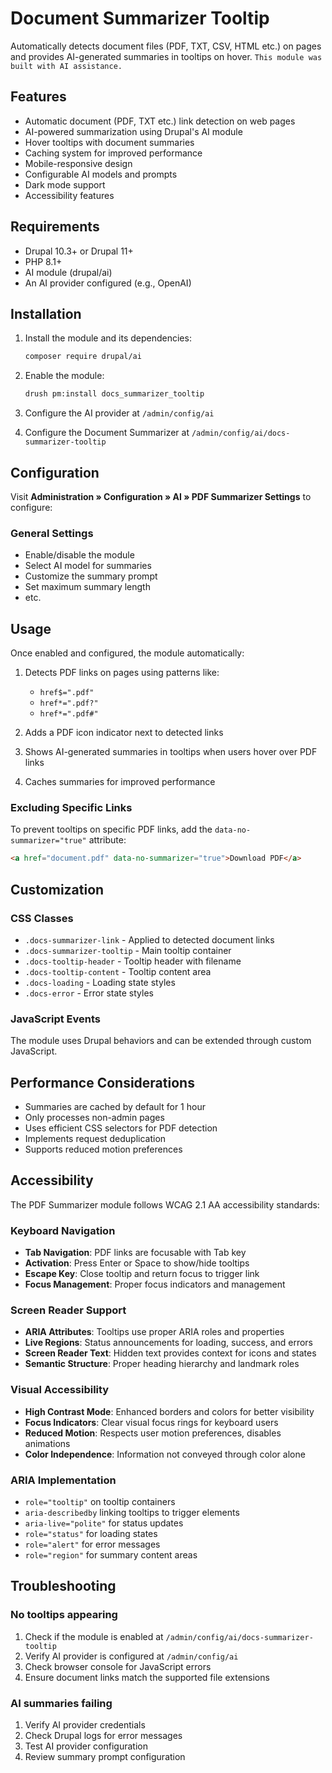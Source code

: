 # Document Summarizer Tooltip

Automatically detects document files (PDF, TXT, CSV, HTML etc.) on pages and provides AI-generated summaries in tooltips on hover.
`This module was built with AI assistance.`

## Features

- Automatic document (PDF, TXT etc.) link detection on web pages
- AI-powered summarization using Drupal's AI module
- Hover tooltips with document summaries
- Caching system for improved performance
- Mobile-responsive design
- Configurable AI models and prompts
- Dark mode support
- Accessibility features

## Requirements

- Drupal 10.3+ or Drupal 11+
- PHP 8.1+
- AI module (drupal/ai)
- An AI provider configured (e.g., OpenAI)

## Installation

1. Install the module and its dependencies:
   ```bash
   composer require drupal/ai
   ```

2. Enable the module:
   ```bash
   drush pm:install docs_summarizer_tooltip
   ```

3. Configure the AI provider at `/admin/config/ai`

4. Configure the Document Summarizer at `/admin/config/ai/docs-summarizer-tooltip`

## Configuration

Visit **Administration » Configuration » AI » PDF Summarizer Settings** to configure:

### General Settings
- Enable/disable the module
- Select AI model for summaries
- Customize the summary prompt
- Set maximum summary length
- etc.

## Usage

Once enabled and configured, the module automatically:

1. Detects PDF links on pages using patterns like:
   - `href$=".pdf"`
   - `href*=".pdf?"`
   - `href*=".pdf#"`

2. Adds a PDF icon indicator next to detected links

3. Shows AI-generated summaries in tooltips when users hover over PDF links

4. Caches summaries for improved performance

### Excluding Specific Links

To prevent tooltips on specific PDF links, add the `data-no-summarizer="true"` attribute:

```html
<a href="document.pdf" data-no-summarizer="true">Download PDF</a>
```

## Customization

### CSS Classes
- `.docs-summarizer-link` - Applied to detected document links
- `.docs-summarizer-tooltip` - Main tooltip container
- `.docs-tooltip-header` - Tooltip header with filename
- `.docs-tooltip-content` - Tooltip content area
- `.docs-loading` - Loading state styles
- `.docs-error` - Error state styles

### JavaScript Events
The module uses Drupal behaviors and can be extended through custom JavaScript.

## Performance Considerations

- Summaries are cached by default for 1 hour
- Only processes non-admin pages
- Uses efficient CSS selectors for PDF detection
- Implements request deduplication
- Supports reduced motion preferences

## Accessibility

The PDF Summarizer module follows WCAG 2.1 AA accessibility standards:

### Keyboard Navigation
- **Tab Navigation**: PDF links are focusable with Tab key
- **Activation**: Press Enter or Space to show/hide tooltips
- **Escape Key**: Close tooltip and return focus to trigger link
- **Focus Management**: Proper focus indicators and management

### Screen Reader Support
- **ARIA Attributes**: Tooltips use proper ARIA roles and properties
- **Live Regions**: Status announcements for loading, success, and errors
- **Screen Reader Text**: Hidden text provides context for icons and states
- **Semantic Structure**: Proper heading hierarchy and landmark roles

### Visual Accessibility
- **High Contrast Mode**: Enhanced borders and colors for better visibility
- **Focus Indicators**: Clear visual focus rings for keyboard users
- **Reduced Motion**: Respects user motion preferences, disables animations
- **Color Independence**: Information not conveyed through color alone

### ARIA Implementation
- `role="tooltip"` on tooltip containers
- `aria-describedby` linking tooltips to trigger elements
- `aria-live="polite"` for status updates
- `role="status"` for loading states
- `role="alert"` for error messages
- `role="region"` for summary content areas

## Troubleshooting

### No tooltips appearing
1. Check if the module is enabled at `/admin/config/ai/docs-summarizer-tooltip`
2. Verify AI provider is configured at `/admin/config/ai`
3. Check browser console for JavaScript errors
4. Ensure document links match the supported file extensions

### AI summaries failing
1. Verify AI provider credentials
2. Check Drupal logs for error messages
3. Test AI provider configuration
4. Review summary prompt configuration
